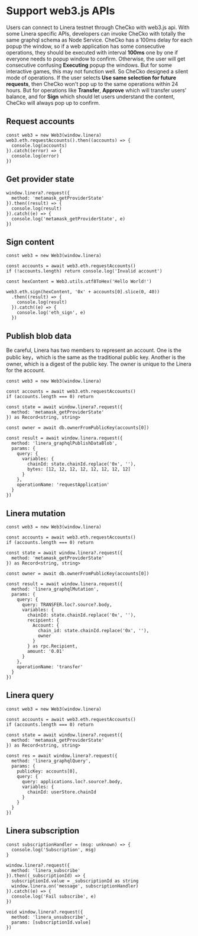 # Support web3.js APIs

Users can connect to Linera testnet through CheCko with web3.js api. With some Linera specific APIs, developers can invoke CheCko with totally the same graphql schema as Node Service. CheCko has a 100ms delay for each popup the window, so if a web application has some consecutive operations, they should be executed with interval **100ms** one by one if everyone needs to popup window to confirm. Otherwise, the user will get consecutive confusing **Executing** popup the windows. But for some interactive games, this may not function well. So CheCko designed a silent mode of operations. If the user selects **Use same selection for future requests**, then CheCko won't pop up to the same operations within 24 hours. But for operations like **Transfer**, **Approve** which will transfer users' balance, and for **Sign** which should let users understand the content, CheCko will always pop up to confirm.

## Request accounts

```
const web3 = new Web3(window.linera)
web3.eth.requestAccounts().then((accounts) => {
  console.log(accounts)
}).catch((error) => {
  console.log(error)
})
```

## Get provider state

```
window.linera?.request({
  method: 'metamask_getProviderState'
}).then((result) => {
  console.log(result)
}).catch((e) => {
  console.log('metamask_getProviderState', e)
})
```

## Sign content

```
const web3 = new Web3(window.linera)

const accounts = await web3.eth.requestAccounts()
if (!accounts.length) return console.log('Invalid account')

const hexContent = Web3.utils.utf8ToHex('Hello World!')

web3.eth.sign(hexContent, '0x' + accounts[0].slice(0, 40))
  .then((result) => {
    console.log(result)
  }).catch((e) => {
    console.log('eth_sign', e)
  })
```

## Publish blob data

Be careful, Linera has two members to represent an account. One is the public key，which is the same as the traditional public key. Another is the owner, which is a digest of the public key. The owner is unique to the Linera for the account.

```
const web3 = new Web3(window.linera)

const accounts = await web3.eth.requestAccounts()
if (accounts.length === 0) return

const state = await window.linera?.request({
  method: 'metamask_getProviderState'
}) as Record<string, string>

const owner = await db.ownerFromPublicKey(accounts[0])

const result = await window.linera.request({
  method: 'linera_graphqlPublishDataBlob',
  params: {
    query: {
      variables: {
        chainId: state.chainId.replace('0x', ''),
        bytes: [12, 12, 12, 12, 12, 12, 12, 12]
      }
    },
    operationName: 'requestApplication'
  }
})
```

## Linera mutation

```
const web3 = new Web3(window.linera)

const accounts = await web3.eth.requestAccounts()
if (accounts.length === 0) return

const state = await window.linera?.request({
  method: 'metamask_getProviderState'
}) as Record<string, string>

const owner = await db.ownerFromPublicKey(accounts[0])

const result = await window.linera.request({
  method: 'linera_graphqlMutation',
  params: {
    query: {
      query: TRANSFER.loc?.source?.body,
      variables: {
        chainId: state.chainId.replace('0x', ''),
        recipient: {
          Account: {
            chain_id: state.chainId.replace('0x', ''),
            owner
          }
        } as rpc.Recipient,
        amount: '0.01'
      }
    },
    operationName: 'transfer'
  }
})
```

## Linera query

```
const web3 = new Web3(window.linera)

const accounts = await web3.eth.requestAccounts()
if (accounts.length === 0) return

const state = await window.linera?.request({
  method: 'metamask_getProviderState'
}) as Record<string, string>

const res = await window.linera?.request({
  method: 'linera_graphqlQuery',
  params: {
    publicKey: accounts[0],
    query: {
      query: applications.loc?.source?.body,
      variables: {
        chainId: userStore.chainId
      }
    }
  }
})
```

## Linera subscription

```
const subscriptionHandler = (msg: unknown) => {
  console.log('Subscription', msg)
}

window.linera?.request({
  method: 'linera_subscribe'
}).then((_subscriptionId) => {
  subscriptionId.value = _subscriptionId as string
  window.linera.on('message', subscriptionHandler)
}).catch((e) => {
  console.log('Fail subscribe', e)
})

void window.linera?.request({
  method: 'linera_unsubscribe',
  params: [subscriptionId.value]
})
```

